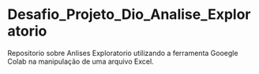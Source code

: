 # Desafio_Projeto_Dio_Analise_Exploratorio
Repositorio sobre Anlises Exploratorio utilizando a ferramenta Gooegle Colab na manipulação de uma arquivo Excel. 
